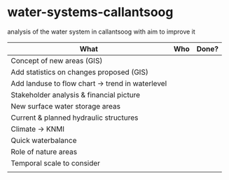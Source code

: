 # water-systems-callantsoog
analysis of the water system in callantsoog with aim to improve it


| What | Who | Done? | 
| --- | --- | --- |
|Concept of new areas (GIS)|||
|Add statistics on changes proposed (GIS)|||
|Add landuse to flow chart -> trend in waterlevel|||
|Stakeholder analysis & financial picture|||
|New surface water storage areas|||
|Current & planned hydraulic structures|||
|Climate -> KNMI|||
|Quick waterbalance|||
|Role of nature areas|||
|Temporal scale to consider|||
||||